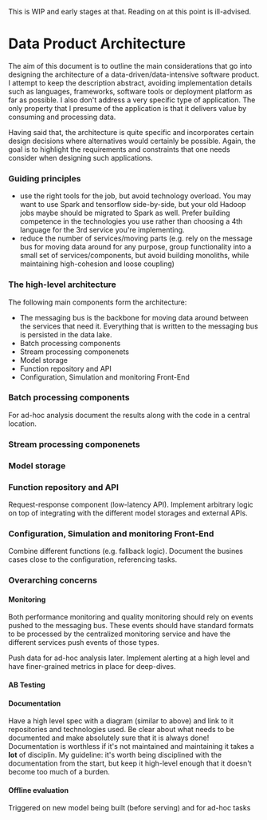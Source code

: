 This is WIP and early stages at that. Reading on at this point is ill-advised.

# Data Product Architecture
The aim of this document is to outline the main considerations that go into designing the architecture of a data-driven/data-intensive software product. I attempt to keep the description abstract, avoiding implementation details such as languages, frameworks, software tools or deployment platform as far as possible. I also don't address a very specific type of application. The only property that I presume of the application is that it delivers value by consuming and processing data. 

Having said that, the architecture is quite specific and incorporates certain design decisions where alternatives would certainly be possible. Again, the goal is to highlight the requirements and constraints that one needs consider when designing such applications.

### Guiding principles
- use the right tools for the job, but avoid technology overload. You may want to use Spark and tensorflow side-by-side, but your old Hadoop jobs maybe should be migrated to Spark as well. Prefer building competence in the technologies you use rather than choosing a 4th language for the 3rd service you're implementing.
- reduce the number of services/moving parts (e.g. rely on the message bus for moving data around for any purpose, group functionality into a small set of services/components, but avoid building monoliths, while maintaining high-cohesion and loose coupling)

### The high-level architecture
The following main components form the architecture:
- The messaging bus is the backbone for moving data around between the services that need it. Everything that is written to the messaging bus is persisted in the data lake.
- Batch processing components
- Stream processing componenets
- Model storage
- Function repository and API
- Configuration, Simulation and monitoring Front-End

### Batch processing components
For ad-hoc analysis document the results along with the code in a central location.


### Stream processing componenets
### Model storage
### Function repository and API
Request-response component (low-latency API).
Implement arbitrary logic on top of integrating with the different model storages and external APIs.

### Configuration, Simulation and monitoring Front-End
Combine different functions (e.g. fallback logic).
Document the busines cases close to the configuration, referencing tasks.


### Overarching concerns
#### Monitoring
Both performance monitoring and quality monitoring should rely on events pushed to the messaging bus.
These events should have standard formats to be processed by the centralized monitoring service and have the different services push events of those types.

Push data for ad-hoc analysis later.
Implement alerting at a high level and have finer-grained metrics in place for deep-dives.

#### AB Testing

#### Documentation
Have a high level spec with a diagram (similar to above) and link to it repositories and technologies used.
Be clear about what needs to be documented and make absolutely sure that it is always done! Documentation is worthless if it's not maintained and maintaining it takes a **lot** of disciplin. My guideline: it's worth being disciplined with the documentation from the start, but keep it high-level enough that it doesn't become too much of a burden. 


#### Offline evaluation 
Triggered on new model being built (before serving) and for ad-hoc tasks
